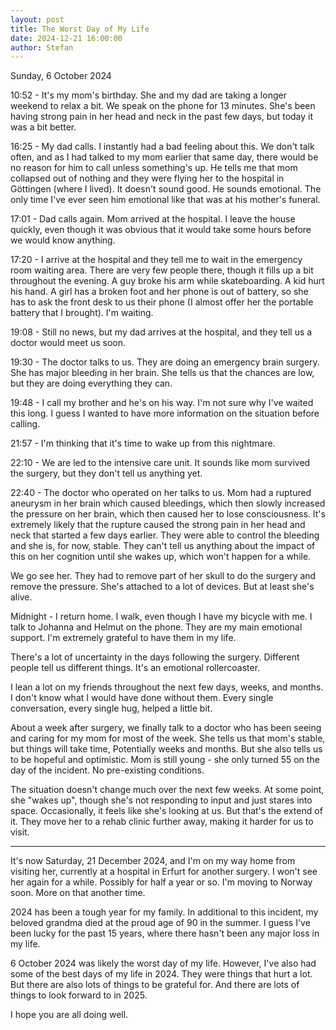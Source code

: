 ```yaml
---
layout: post
title: The Worst Day of My Life
date: 2024-12-21 16:00:00
author: Stefan
---
```


Sunday, 6 October 2024

10:52 - It's my mom's birthday. She and my dad are taking a longer weekend to relax a bit. We speak on the phone for 13 minutes. She's been having strong pain in her head and neck in the past few days, but today it was a bit better.

16:25 - My dad calls. I instantly had a bad feeling about this. We don't talk often, and as I had talked to my mom earlier that same day, there would be no reason for him to call unless something's up. He tells me that mom collapsed out of nothing and they were flying her to the hospital in Göttingen (where I lived). It doesn't sound good. He sounds emotional. The only time I've ever seen him emotional like that was at his mother's funeral.

17:01 - Dad calls again. Mom arrived at the hospital. I leave the house quickly, even though it was obvious that it would take some hours before we would know anything.

17:20 - I arrive at the hospital and they tell me to wait in the emergency room waiting area. There are very few people there, though it fills up a bit throughout the evening. A guy broke his arm while skateboarding. A kid hurt his hand. A girl has a broken foot and her phone is out of battery, so she has to ask the front desk to us their phone (I almost offer her the portable battery that I brought). I'm waiting.

19:08 - Still no news, but my dad arrives at the hospital, and they tell us a doctor would meet us soon.

19:30 - The doctor talks to us. They are doing an emergency brain surgery. She has major bleeding in her brain. She tells us that the chances are low, but they are doing everything they can.

19:48 - I call my brother and he's on his way. I'm not sure why I've waited this long. I guess I wanted to have more information on the situation before calling.

21:57 - I'm thinking that it's time to wake up from this nightmare.

22:10 - We are led to the intensive care unit. It sounds like mom survived the surgery, but they don't tell us anything yet.

22:40 - The doctor who operated on her talks to us. Mom had a ruptured aneurysm in her brain which caused bleedings, which then slowly increased the pressure on her brain, which then caused her to lose consciousness. It's extremely likely that the rupture caused the strong pain in her head and neck that started a few days earlier. They were able to control the bleeding and she is, for now, stable. They can't tell us anything about the impact of this on her cognition until she wakes up, which won't happen for a while.

We go see her. They had to remove part of her skull to do the surgery and remove the pressure. She's attached to a lot of devices. But at least she's alive.

Midnight - I return home. I walk, even though I have my bicycle with me. I talk to Johanna and Helmut on the phone. They are my main emotional support. I'm extremely grateful to have them in my life.

There's a lot of uncertainty in the days following the surgery. Different people tell us different things. It's an emotional rollercoaster.

I lean a lot on my friends throughout the next few days, weeks, and months. I don't know what I would have done without them. Every single conversation, every single hug, helped a little bit.

About a week after surgery, we finally talk to a doctor who has been seeing and caring for my mom for most of the week. She tells us that mom's stable, but things will take time, Potentially weeks and months. But she also tells us to be hopeful and optimistic. Mom is still young - she only turned 55 on the day of the incident. No pre-existing conditions.

The situation doesn't change much over the next few weeks. At some point, she "wakes up", though she's not responding to input and just stares into space. Occasionally, it feels like she's looking at us. But that's the extend of it. They move her to a rehab clinic further away, making it harder for us to visit.

---

It's now Saturday, 21 December 2024, and I'm on my way home from visiting her, currently at a hospital in Erfurt for another surgery. I won't see her again for a while. Possibly for half a year or so. I'm moving to Norway soon. More on that another time.

2024 has been a tough year for my family. In additional to this incident, my beloved grandma died at the proud age of 90 in the summer. I guess I've been lucky for the past 15 years, where there hasn't been any major loss in my life.

6 October 2024 was likely the worst day of my life. However, I've also had some of the best days of my life in 2024. They were things that hurt a lot. But there are also lots of things to be grateful for. And there are lots of things to look forward to in 2025.

I hope you are all doing well.
